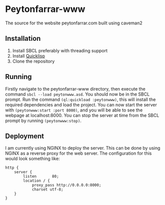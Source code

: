 # Peytonfarrar-www
The source for the website peytonfarrar.com built using caveman2

## Installation
1. Install SBCL preferably with threading support
2. Install [Quicklisp](https://www.quicklisp.org/beta/)
3. Clone the repository

## Running
Firstly navigate to the peytonfarrar-www directory, then execute the command
`sbcl --load peytonwww.asd`. You should now be in the SBCL prompt. Run the
command `(ql:quickload :peytonwww)`, this will install the required
dependencies and load the project. You can now start the server with
`(peytonwww:start :port 8000)`, and you will be able to see the webpage at
localhost:8000. You can stop the server at time from the SBCL prompt by
running `(peytonwww:stop)`.

## Deployment
I am currently using NGINX to deploy the server. This can be done by using
NGINX as a reverse proxy for the web server. The configuration for this would
look something like: 
```
http {
	server { 
		listen       80;                                                                                                      
		location / {                                                                                                          
			proxy_pass http://0.0.0.0:8000;
			charset utf-8;                                                                                                      
 	}                                                                                                                     
}
```
